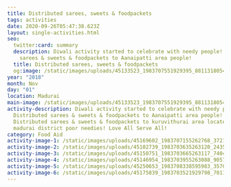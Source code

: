 ```yaml
---
title: Distributed sarees, sweets & foodpackets
tags: activities
date: 2020-09-26T05:47:38.623Z
layout: single-activities.html
seo:
  twitter:card: summary
  description: Diwali activity started to celebrate with needy people! Distributed
    sarees & sweets & foodpackets to Aanaipatti area people!
  title: Distributed sarees, sweets & foodpackets
  og:image: /static/images/uploads/45133523_1983707551929395_8811318054207094784_o_1983707545262729.jpg
year: "2018"
month: Nov
day: "01"
location: Madurai
main-image: /static/images/uploads/45133523_1983707551929395_8811318054207094784_o_1983707545262729.jpg
activity-description: Diwali activity started to celebrate with needy people!
  Distributed sarees & sweets & foodpackets to Aanaipatti area people!
  Distributed sarees & sweets & foodpackets to kuruvithurai area located nearby
  madurai district poor needies! Love All Serve All!
category: Food Aid
activity-image-1: /static/images/uploads/45169602_1983707155262768_37212185063063552_o_1983707148596102.jpg
activity-image-2: /static/images/uploads/45102739_1983703635263120_2435295758761590784_o_1983703628596454.jpg
activity-image-3: /static/images/uploads/45150751_1983703665263117_7404752707564601344_o_1983703661929784.jpg
activity-image-4: /static/images/uploads/45146954_1983703955263088_9057014321254498304_o_1983703948596422.jpg
activity-image-5: /static/images/uploads/45250653_1983708338595983_3570393952248922112_o_1983708335262650.jpg
activity-image-6: /static/images/uploads/45175839_1983703521929798_701185503067635712_o_1983703515263132.jpg
---
```


